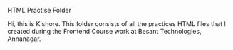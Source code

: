 HTML Practise Folder

Hi, this is Kishore. This folder consists of all the practices HTML files that I created during the Frontend Course work at Besant Technologies, Annanagar.